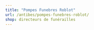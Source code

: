 ```yaml
---
title: "Pompes Funebres Roblot"
url: /antibes/pompes-funebres-roblot/
shop: directeurs de funérailles
---
```

